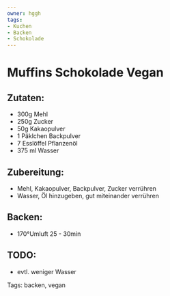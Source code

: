 ```yaml
---
owner: hggh
tags:
- Kuchen
- Backen
- Schokolade
---
```

Muffins Schokolade Vegan
==========================


Zutaten:
-------------
 * 300g Mehl
 * 250g Zucker
 * 50g Kakaopulver
 * 1 Päklchen Backpulver
 * 7 Esslöffel Pflanzenöl
 * 375 ml Wasser


Zubereitung:
-------------
 * Mehl, Kakaopulver, Backpulver, Zucker verrühren
 * Wasser, Öl hinzugeben, gut miteinander verrühren


Backen:
--------------
 * 170°Umluft 25 - 30min

TODO:
-------------
 * evtl. weniger Wasser

Tags: backen, vegan
